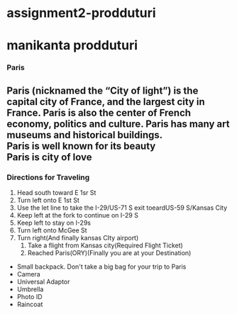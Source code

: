 # assignment2-prodduturi

# manikanta prodduturi
### Paris

Paris (nicknamed the “City of light”) is the capital city of France, and the largest city in France. Paris is also the center of French **economy**, **politics** and **culture**. Paris has many art museums and historical buildings.<br>
**Paris is well known for its beauty**<br>
**Paris is city of love**
---
### Directions for Traveling
1. Head south toward E 1sr St
2. Turn left onto E 1st St
3. Use the let line to take the I-29/US-71 S exit toeardUS-59 S/Kansas City
4. Keep left at the fork to continue on I-29 S
5. Keep left to stay on I-29s
6. Turn left onto McGee St
7. Turn right(And finally kansas CIty airport)
      1. Take a flight from Kansas city(Required Flight Ticket)
      2. Reached Paris(ORY)(Finally you are at your Destination)

* Small backpack. Don't take a big bag for your trip to Paris
* Camera
* Universal Adaptor
* Umbrella
* Photo ID
* Raincoat
